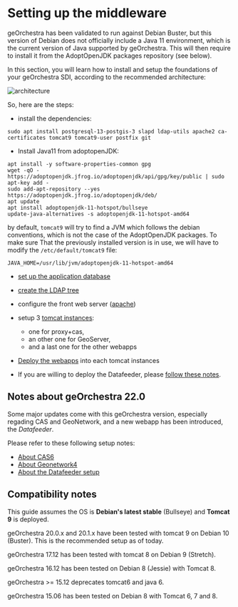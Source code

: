 # Setting up the middleware

geOrchestra has been validated to run against Debian Buster, but this version of Debian does not officially include a Java 11 environment, which is the
current version of Java supported by geOrchestra. This will then require to install it from the AdoptOpenJDK packages repository (see below).

In this section, you will learn how to install and setup the foundations of your geOrchestra SDI, according to the recommended architecture:

![architecture](https://github-production-user-asset-6210df.s3.amazonaws.com/265319/249208473-844ae06e-7f35-4d41-9807-ae5da328386c.png)


So, here are the steps:

 * install the dependencies:
```
sudo apt install postgresql-13-postgis-3 slapd ldap-utils apache2 ca-certificates tomcat9 tomcat9-user postfix git
```
 * Install Java11 from adoptopenJDK:
 ```
apt install -y software-properties-common gpg
wget -qO - https://adoptopenjdk.jfrog.io/adoptopenjdk/api/gpg/key/public | sudo apt-key add -
sudo add-apt-repository --yes https://adoptopenjdk.jfrog.io/adoptopenjdk/deb/
apt update
apt install adoptopenjdk-11-hotspot/bullseye
update-java-alternatives -s adoptopenjdk-11-hotspot-amd64
 ```

by default, `tomcat9` will try to find a JVM which follows the debian conventions, which is not the case of the AdoptOpenJDK packages. To make sure That
the previously installed version is in use, we will have to modify the `/etc/default/tomcat9` file:

```
JAVA_HOME=/usr/lib/jvm/adoptopenjdk-11-hotspot-amd64
```

 * [set up the application database](setup/postgresql.md)

 * [create the LDAP tree](setup/openldap.md)

 * configure the front web server ([apache](setup/apache.md))

 * setup 3 [tomcat instances](setup/tomcat.md):
   * one for proxy+cas,
   * an other one for GeoServer,
   * and a last one for the other webapps

 * [Deploy the webapps](setup/deploy_wars.md) into each tomcat instances

 * If you are willing to deploy the Datafeeder, please [follow these notes](setup/datafeeder.md).

## Notes about geOrchestra 22.0

Some major updates come with this geOrchestra version, especially regading CAS and GeoNetwork,
and a new webapp has been introduced, the _Datafeeder_.

Please refer to these following setup notes:

* [About CAS6](./setup/cas6.md)
* [About Geonetwork4](./setup/geonetwork4.md)
* [About the Datafeeder setup](./setup/datafeeder.md)


## Compatibility notes

This guide assumes the OS is **Debian's latest stable** (Bullseye) and **Tomcat 9** is deployed.

geOrchestra 20.0.x and 20.1.x have been tested with tomcat 9 on Debian 10 (Buster). This is the recommended setup as of today.

geOrchestra 17.12 has been tested with tomcat 8 on Debian 9 (Stretch).

geOrchestra 16.12 has been tested on Debian 8 (Jessie) with Tomcat 8.

geOrchestra >= 15.12 deprecates tomcat6 and java 6.

geOrchestra 15.06 has been tested on Debian 8 with Tomcat 6, 7 and 8.
